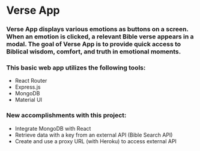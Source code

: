 # Verse App
### Verse App displays various emotions as buttons on a screen. When an emotion is clicked, a relevant Bible verse appears in a modal. The goal of Verse App is to provide quick access to Biblical wisdom, comfort, and truth in emotional moments.
### This basic web app utilizes the following tools:

* React Router
* Express.js
* MongoDB
* Material UI

### New accomplishments with this project:
* Integrate MongoDB with React
* Retrieve data with a key from an external API (Bible Search API)
* Create and use a proxy URL (with Heroku) to access external API 